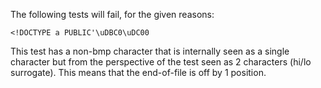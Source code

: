 The following tests will fail, for the given reasons:



`<!DOCTYPE a PUBLIC'\uDBC0\uDC00`

This test has a non-bmp character that is internally seen as a single character but from the perspective 
of the test seen as 2 characters (hi/lo surrogate). This means that the end-of-file is off by 1 position.